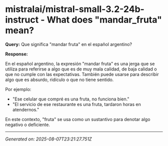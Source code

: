 # mistralai/mistral-small-3.2-24b-instruct - What does "mandar_fruta" mean?

**Query:** Que significa "mandar fruta" en el español argentino?



**Response:**

En el español argentino, la expresión "mandar fruta" es una jerga que se utiliza para referirse a algo que es de muy mala calidad, de baja calidad o que no cumple con las expectativas. También puede usarse para describir algo que es absurdo, ridículo o que no tiene sentido.

Por ejemplo:
- "Ese celular que compré es una fruta, no funciona bien."
- "El servicio de ese restaurante es una fruta, tardaron horas en atendernos."

En este contexto, "fruta" se usa como un sustantivo para denotar algo negativo o deficiente.

---
*Generated on: 2025-08-07T23:21:27.751Z*
